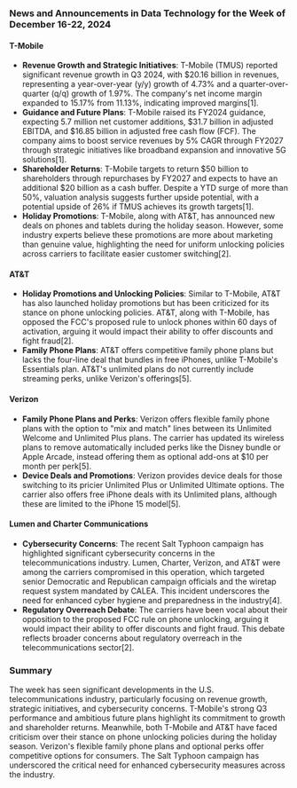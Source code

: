 ### News and Announcements in Data Technology for the Week of December 16-22, 2024

#### T-Mobile
- **Revenue Growth and Strategic Initiatives**: T-Mobile (TMUS) reported significant revenue growth in Q3 2024, with $20.16 billion in revenues, representing a year-over-year (y/y) growth of 4.73% and a quarter-over-quarter (q/q) growth of 1.97%. The company's net income margin expanded to 15.17% from 11.13%, indicating improved margins[1].
- **Guidance and Future Plans**: T-Mobile raised its FY2024 guidance, expecting 5.7 million net customer additions, $31.7 billion in adjusted EBITDA, and $16.85 billion in adjusted free cash flow (FCF). The company aims to boost service revenues by 5% CAGR through FY2027 through strategic initiatives like broadband expansion and innovative 5G solutions[1].
- **Shareholder Returns**: T-Mobile targets to return $50 billion to shareholders through repurchases by FY2027 and expects to have an additional $20 billion as a cash buffer. Despite a YTD surge of more than 50%, valuation analysis suggests further upside potential, with a potential upside of 26% if TMUS achieves its growth targets[1].
- **Holiday Promotions**: T-Mobile, along with AT&T, has announced new deals on phones and tablets during the holiday season. However, some industry experts believe these promotions are more about marketing than genuine value, highlighting the need for uniform unlocking policies across carriers to facilitate easier customer switching[2].

#### AT&T
- **Holiday Promotions and Unlocking Policies**: Similar to T-Mobile, AT&T has also launched holiday promotions but has been criticized for its stance on phone unlocking policies. AT&T, along with T-Mobile, has opposed the FCC's proposed rule to unlock phones within 60 days of activation, arguing it would impact their ability to offer discounts and fight fraud[2].
- **Family Phone Plans**: AT&T offers competitive family phone plans but lacks the four-line deal that bundles in free iPhones, unlike T-Mobile's Essentials plan. AT&T's unlimited plans do not currently include streaming perks, unlike Verizon's offerings[5].

#### Verizon
- **Family Phone Plans and Perks**: Verizon offers flexible family phone plans with the option to "mix and match" lines between its Unlimited Welcome and Unlimited Plus plans. The carrier has updated its wireless plans to remove automatically included perks like the Disney bundle or Apple Arcade, instead offering them as optional add-ons at $10 per month per perk[5].
- **Device Deals and Promotions**: Verizon provides device deals for those switching to its pricier Unlimited Plus or Unlimited Ultimate options. The carrier also offers free iPhone deals with its Unlimited plans, although these are limited to the iPhone 15 model[5].

#### Lumen and Charter Communications
- **Cybersecurity Concerns**: The recent Salt Typhoon campaign has highlighted significant cybersecurity concerns in the telecommunications industry. Lumen, Charter, Verizon, and AT&T were among the carriers compromised in this operation, which targeted senior Democratic and Republican campaign officials and the wiretap request system mandated by CALEA. This incident underscores the need for enhanced cyber hygiene and preparedness in the industry[4].
- **Regulatory Overreach Debate**: The carriers have been vocal about their opposition to the proposed FCC rule on phone unlocking, arguing it would impact their ability to offer discounts and fight fraud. This debate reflects broader concerns about regulatory overreach in the telecommunications sector[2].

### Summary
The week has seen significant developments in the U.S. telecommunications industry, particularly focusing on revenue growth, strategic initiatives, and cybersecurity concerns. T-Mobile's strong Q3 performance and ambitious future plans highlight its commitment to growth and shareholder returns. Meanwhile, both T-Mobile and AT&T have faced criticism over their stance on phone unlocking policies during the holiday season. Verizon's flexible family phone plans and optional perks offer competitive options for consumers. The Salt Typhoon campaign has underscored the critical need for enhanced cybersecurity measures across the industry.